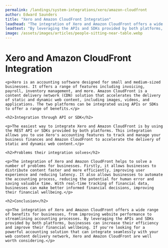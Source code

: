 ```yaml
---
permalink: /landings/system-integrations/xero/amazon-cloudfront
author: Edward Saunders
title: "Xero and Amazon CloudFront Integration"
leadhead: "The integration of Xero and Amazon CloudFront offers a wide range of benefits for businesses, from improving website performance to streamlining accounting processes"
leadtext: "By leveraging the APIs and SDKs provided by both platforms, businesses can increase their efficiency and improve their financial wellbeing. If you're looking for a powerful accounting solution that can integrate seamlessly with your web content delivery network, Xero and Amazon CloudFront are well worth considering."
image: /assets/images/articles/people-sitting-near-table.webp
---
```

<div class="arttext">
	<h1>Xero and Amazon CloudFront Integration</h1>

	<p>Xero is an accounting software designed for small and medium-sized businesses. It offers a range of features including invoicing, payroll, inventory management, and more. Amazon CloudFront is a content delivery network (CDN) solution that accelerates the delivery of static and dynamic web content, including images, videos, and applications. The two platforms can be integrated using APIs or SDKs to offer a range of benefits.</p>

	<h2>Integration through API or SDK</h2>

	<p>The easiest way to integrate Xero and Amazon CloudFront is by using the REST API or SDKs provided by both platforms. This integration allows you to use Xero's accounting features to track and manage your business finances and Amazon CloudFront to accelerate the delivery of static and dynamic web content.</p>

	<h2>Problems their integration solves</h2>

	<p>The integration of Xero and Amazon CloudFront helps to solve a number of problems for businesses. Firstly, it allows businesses to distribute content faster and more efficiently, improving user experience and reducing latency. It also allows businesses to automate the accounting process, reducing the potential for human error and saving valuable time. With real-time tracking of financial data, businesses can make better informed financial decisions, improving their financial wellbeing.</p>

	<h2>Conclusion</h2>

	<p>The integration of Xero and Amazon CloudFront offers a wide range of benefits for businesses, from improving website performance to streamlining accounting processes. By leveraging the APIs and SDKs provided by both platforms, businesses can increase their efficiency and improve their financial wellbeing. If you're looking for a powerful accounting solution that can integrate seamlessly with your web content delivery network, Xero and Amazon CloudFront are well worth considering.</p>

</div>